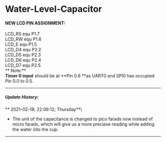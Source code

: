 # Water-Level-Capacitor

#### NEW LCD PIN ASSIGNMENT:
  LCD_RS  equ P1.7\
  LCD_RW  equ P1.6\
  LCD_E   equ P1.5\
  LCD_D4  equ P2.2\
  LCD_D5  equ P2.3\
  LCD_D6  equ P2.4\
  LCD_D7  equ P2.5\
**  Note:**\
  **Timer 0 input** should be at **Pin 0.6 **as UART0 and SPI0 has occupied Pin 0.0 to 0.5.
  

------------


#####   Update History:
** 2021-02-18; 22:06:12; Thursday**\
- The unit of the capacitance is changed to pico farads now instead of  micro farads, which will give us a more preciese reading while adding the water into the cup.

------------


